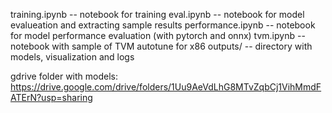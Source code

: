 training.ipynb -- notebook for training
eval.ipynb -- notebook for model evalueation and extracting sample results
performance.ipynb -- notebook for model performance evaluation (with pytorch and onnx)
tvm.ipynb -- notebook with sample of TVM autotune for x86
outputs/ -- directory with models, visualization and logs

gdrive folder with models: https://drive.google.com/drive/folders/1Uu9AeVdLhG8MTvZqbCj1VihMmdFATErN?usp=sharing